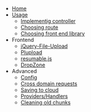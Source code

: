 - [Home](https://github.com/pionl/laravel-chunk-upload/wiki/)
- [Usage](https://github.com/pionl/laravel-chunk-upload/#usage)
	- [Implementig controller](https://github.com/pionl/laravel-chunk-upload/wiki/controller)
	- [Choosing route](https://github.com/pionl/laravel-chunk-upload/wiki/routing)
	- [Choosing front end library](https://github.com/pionl/laravel-chunk-upload/wiki/frontend)
- Frontend
	- [jQuery-File-Upload](https://github.com/pionl/laravel-chunk-upload/wiki/blueimp-file-upload)
	- [Plupload](https://github.com/pionl/laravel-chunk-upload/wiki/plupload)
	- [resumable.js](https://github.com/pionl/laravel-chunk-upload/wiki/jquery-file-upload)
	- [DropZone](https://github.com/pionl/laravel-chunk-upload/wiki/dropzone)
- Advanced
	- [Config](https://github.com/pionl/laravel-chunk-upload/wiki/config)
	- [Cross domain requests](https://github.com/pionl/laravel-chunk-upload/wiki/Cross-domain-requests)
	- [Saving to cloud](https://github.com/pionl/laravel-chunk-upload/wiki/Saving-to-Cloud)
	- [Providers/Handlers](https://github.com/pionl/laravel-chunk-upload/wiki/More)
	- [Cleaning old chunks](https://github.com/pionl/laravel-chunk-upload/wiki/command)
